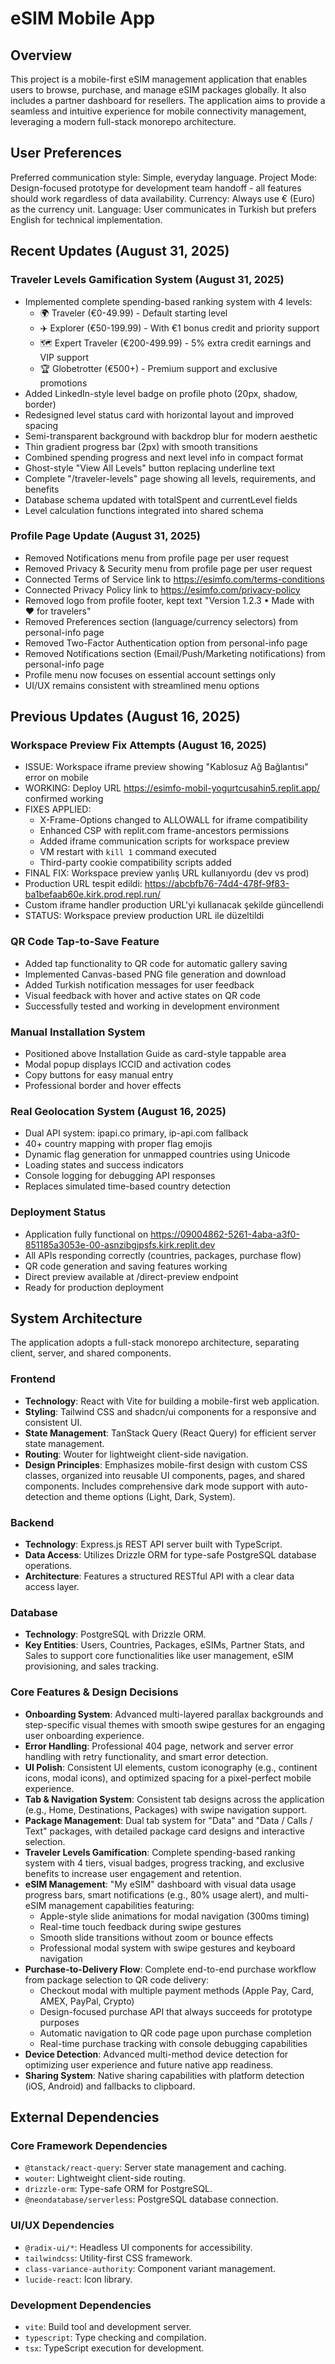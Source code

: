 # eSIM Mobile App

## Overview

This project is a mobile-first eSIM management application that enables users to browse, purchase, and manage eSIM packages globally. It also includes a partner dashboard for resellers. The application aims to provide a seamless and intuitive experience for mobile connectivity management, leveraging a modern full-stack monorepo architecture.

## User Preferences

Preferred communication style: Simple, everyday language.
Project Mode: Design-focused prototype for development team handoff - all features should work regardless of data availability.
Currency: Always use € (Euro) as the currency unit.
Language: User communicates in Turkish but prefers English for technical implementation.

## Recent Updates (August 31, 2025)

### Traveler Levels Gamification System (August 31, 2025)
- Implemented complete spending-based ranking system with 4 levels:
  - 🌍 Traveler (€0-49.99) - Default starting level
  - ✈️ Explorer (€50-199.99) - With €1 bonus credit and priority support
  - 🗺️ Expert Traveler (€200-499.99) - 5% extra credit earnings and VIP support
  - 🏆 Globetrotter (€500+) - Premium support and exclusive promotions
- Added LinkedIn-style level badge on profile photo (20px, shadow, border)
- Redesigned level status card with horizontal layout and improved spacing
- Semi-transparent background with backdrop blur for modern aesthetic
- Thin gradient progress bar (2px) with smooth transitions
- Combined spending progress and next level info in compact format
- Ghost-style "View All Levels" button replacing underline text
- Complete "/traveler-levels" page showing all levels, requirements, and benefits
- Database schema updated with totalSpent and currentLevel fields
- Level calculation functions integrated into shared schema

### Profile Page Update (August 31, 2025)
- Removed Notifications menu from profile page per user request
- Removed Privacy & Security menu from profile page per user request
- Connected Terms of Service link to https://esimfo.com/terms-conditions
- Connected Privacy Policy link to https://esimfo.com/privacy-policy
- Removed logo from profile footer, kept text "Version 1.2.3 • Made with ❤️ for travelers"
- Removed Preferences section (language/currency selectors) from personal-info page
- Removed Two-Factor Authentication option from personal-info page
- Removed Notifications section (Email/Push/Marketing notifications) from personal-info page
- Profile menu now focuses on essential account settings only
- UI/UX remains consistent with streamlined menu options

## Previous Updates (August 16, 2025)

### Workspace Preview Fix Attempts (August 16, 2025)
- ISSUE: Workspace iframe preview showing "Kablosuz Ağ Bağlantısı" error on mobile
- WORKING: Deploy URL https://esimfo-mobil-yogurtcusahin5.replit.app/ confirmed working
- FIXES APPLIED: 
  - X-Frame-Options changed to ALLOWALL for iframe compatibility
  - Enhanced CSP with replit.com frame-ancestors permissions  
  - Added iframe communication scripts for workspace preview
  - VM restart with `kill 1` command executed
  - Third-party cookie compatibility scripts added
- FINAL FIX: Workspace preview yanlış URL kullanıyordu (dev vs prod)
- Production URL tespit edildi: https://abcbfb76-74d4-478f-9f83-ba1befaab60e.kirk.prod.repl.run/
- Custom iframe handler production URL'yi kullanacak şekilde güncellendi
- STATUS: Workspace preview production URL ile düzeltildi

### QR Code Tap-to-Save Feature  
- Added tap functionality to QR code for automatic gallery saving
- Implemented Canvas-based PNG file generation and download
- Added Turkish notification messages for user feedback
- Visual feedback with hover and active states on QR code
- Successfully tested and working in development environment

### Manual Installation System
- Positioned above Installation Guide as card-style tappable area
- Modal popup displays ICCID and activation codes
- Copy buttons for easy manual entry
- Professional border and hover effects

### Real Geolocation System (August 16, 2025)
- Dual API system: ipapi.co primary, ip-api.com fallback
- 40+ country mapping with proper flag emojis
- Dynamic flag generation for unmapped countries using Unicode
- Loading states and success indicators
- Console logging for debugging API responses
- Replaces simulated time-based country detection

### Deployment Status
- Application fully functional on https://09004862-5261-4aba-a3f0-851185a3053e-00-asnzibgjpsfs.kirk.replit.dev
- All APIs responding correctly (countries, packages, purchase flow)
- QR code generation and saving features working
- Direct preview available at /direct-preview endpoint
- Ready for production deployment

## System Architecture

The application adopts a full-stack monorepo architecture, separating client, server, and shared components.

### Frontend
- **Technology**: React with Vite for building a mobile-first web application.
- **Styling**: Tailwind CSS and shadcn/ui components for a responsive and consistent UI.
- **State Management**: TanStack Query (React Query) for efficient server state management.
- **Routing**: Wouter for lightweight client-side navigation.
- **Design Principles**: Emphasizes mobile-first design with custom CSS classes, organized into reusable UI components, pages, and shared components. Includes comprehensive dark mode support with auto-detection and theme options (Light, Dark, System).

### Backend
- **Technology**: Express.js REST API server built with TypeScript.
- **Data Access**: Utilizes Drizzle ORM for type-safe PostgreSQL database operations.
- **Architecture**: Features a structured RESTful API with a clear data access layer.

### Database
- **Technology**: PostgreSQL with Drizzle ORM.
- **Key Entities**: Users, Countries, Packages, eSIMs, Partner Stats, and Sales to support core functionalities like user management, eSIM provisioning, and sales tracking.

### Core Features & Design Decisions
- **Onboarding System**: Advanced multi-layered parallax backgrounds and step-specific visual themes with smooth swipe gestures for an engaging user onboarding experience.
- **Error Handling**: Professional 404 page, network and server error handling with retry functionality, and smart error detection.
- **UI Polish**: Consistent UI elements, custom iconography (e.g., continent icons, modal icons), and optimized spacing for a pixel-perfect mobile experience.
- **Tab & Navigation System**: Consistent tab designs across the application (e.g., Home, Destinations, Packages) with swipe navigation support.
- **Package Management**: Dual tab system for "Data" and "Data / Calls / Text" packages, with detailed package card designs and interactive selection.
- **Traveler Levels Gamification**: Complete spending-based ranking system with 4 tiers, visual badges, progress tracking, and exclusive benefits to increase user engagement and retention.
- **eSIM Management**: "My eSIM" dashboard with visual data usage progress bars, smart notifications (e.g., 80% usage alert), and multi-eSIM management capabilities featuring:
  - Apple-style slide animations for modal navigation (300ms timing)
  - Real-time touch feedback during swipe gestures  
  - Smooth slide transitions without zoom or bounce effects
  - Professional modal system with swipe gestures and keyboard navigation
- **Purchase-to-Delivery Flow**: Complete end-to-end purchase workflow from package selection to QR code delivery:
  - Checkout modal with multiple payment methods (Apple Pay, Card, AMEX, PayPal, Crypto)
  - Design-focused purchase API that always succeeds for prototype purposes
  - Automatic navigation to QR code page upon purchase completion
  - Real-time purchase tracking with console debugging capabilities
- **Device Detection**: Advanced multi-method device detection for optimizing user experience and future native app readiness.
- **Sharing System**: Native sharing capabilities with platform detection (iOS, Android) and fallbacks to clipboard.

## External Dependencies

### Core Framework Dependencies
- `@tanstack/react-query`: Server state management and caching.
- `wouter`: Lightweight client-side routing.
- `drizzle-orm`: Type-safe ORM for PostgreSQL.
- `@neondatabase/serverless`: PostgreSQL database connection.

### UI/UX Dependencies
- `@radix-ui/*`: Headless UI components for accessibility.
- `tailwindcss`: Utility-first CSS framework.
- `class-variance-authority`: Component variant management.
- `lucide-react`: Icon library.

### Development Dependencies
- `vite`: Build tool and development server.
- `typescript`: Type checking and compilation.
- `tsx`: TypeScript execution for development.